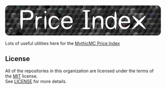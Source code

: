 
<a href="https://xnserver.xyz"><img src="/assets/priceindex.png" alt="drawing"/></a> 

Lots of useful utilities here for the [MythicMC Price Index](https://xnserver.xyz)

## License
All of the repositories in this organization are licensed under the terms of the [MIT](https://choosealicense.com/licenses/mit/) license.\
See [LICENSE](/LICENSE) for more details.
